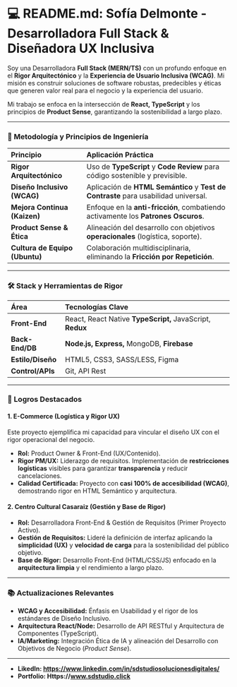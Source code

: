 # 💻 README.md: Sofía Delmonte - Desarrolladora Full Stack & Diseñadora UX Inclusiva

Soy una Desarrolladora **Full Stack (MERN/TS)** con un profundo enfoque en el **Rigor Arquitectónico** y la **Experiencia de Usuario Inclusiva (WCAG)**. Mi misión es construir soluciones de software robustas, predecibles y éticas que generen valor real para el negocio y la experiencia del usuario.

Mi trabajo se enfoca en la intersección de **React, TypeScript** y los principios de **Product Sense**, garantizando la sostenibilidad a largo plazo.

---

### 🧠 Metodología y Principios de Ingeniería

| Principio | Aplicación Práctica |
| :--- | :--- |
| **Rigor Arquitectónico** | Uso de **TypeScript** y **Code Review** para código sostenible y previsible. |
| **Diseño Inclusivo (WCAG)** | Aplicación de **HTML Semántico** y **Test de Contraste** para usabilidad universal. |
| **Mejora Continua (Kaizen)** | Enfoque en la **anti-fricción**, combatiendo activamente los **Patrones Oscuros**. |
| **Product Sense & Ética** | Alineación del desarrollo con objetivos **operacionales** (logística, soporte). |
| **Cultura de Equipo (Ubuntu)** | Colaboración multidisciplinaria, eliminando la **Fricción por Repetición**. |

---


### 🛠️ Stack y Herramientas de Rigor

| Área | Tecnologías Clave |
| :--- | :--- |
| **Front-End** | React, React Native **TypeScript,** JavaScript, **Redux** |
| **Back-End/DB** | **Node.js, Express,** MongoDB, **Firebase** |
| **Estilo/Diseño** | HTML5, CSS3, SASS/LESS, Figma |
| **Control/APIs** | Git, API Rest |

---

### 💼 Logros Destacados

#### 1. E-Commerce (Logística y Rigor UX)

Este proyecto ejemplifica mi capacidad para vincular el diseño UX con el rigor operacional del negocio.

* **Rol:** Product Owner & Front-End (UX/Contenido).
* **Rigor PM/UX:** Liderazgo de requisitos. Implementación de **restricciones logísticas** visibles para garantizar **transparencia** y reducir cancelaciones.
* **Calidad Certificada:** Proyecto con **casi 100% de accesibilidad (WCAG)**, demostrando rigor en HTML Semántico y arquitectura.

#### 2. Centro Cultural Casaraiz (Gestión y Base de Rigor)

* **Rol:** Desarrolladora Front-End & Gestión de Requisitos (Primer Proyecto Activo).
* **Gestión de Requisitos:** Lideré la definición de interfaz aplicando la **simplicidad (UX)** y **velocidad de carga** para la sostenibilidad del público objetivo.
* **Base de Rigor:** Desarrollo Front-End (HTML/CSS/JS) enfocado en la **arquitectura limpia** y el rendimiento a largo plazo.

---

### 📚 Actualizaciones Relevantes

* **WCAG y Accesibilidad:** Énfasis en Usabilidad y el rigor de los estándares de Diseño Inclusivo.
* **Arquitectura React/Node:** Desarrollo de API RESTful y Arquitectura de Componentes (TypeScript).
* **IA/Marketing:** Integración Ética de IA y alineación del Desarrollo con Objetivos de Negocio (*Product Sense*).

---

* **LikedIn: https://www.linkedin.com/in/sdstudiosolucionesdigitales/** 
* **Portfolio: Https://www.sdstudio.click**